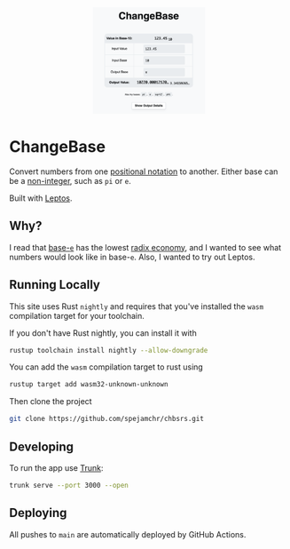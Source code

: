 <div align="center">
    <picture>
        <source media="(prefers-color-scheme: dark)" srcset="https://raw.githubusercontent.com/spejamchr/chbsrs/main/preview-dark.png">
        <source media="(prefers-color-scheme: light)" srcset="https://raw.githubusercontent.com/spejamchr/chbsrs/main/preview-light.png">
        <img width="40%" alt="Representing 123.45 as a base-pi number: 10220.00012120..." src="https://raw.githubusercontent.com/spejamchr/chbsrs/main/preview-light.png">
    </picture>
</div>

# ChangeBase

Convert numbers from one [positional notation](https://en.wikipedia.org/wiki/Positional_notation) to
another. Either base can be a
[non-integer](https://en.wikipedia.org/wiki/Non-integer_base_of_numeration), such as `pi` or `e`.

Built with [Leptos](https://github.com/leptos-rs/leptos).

## Why?

I read that [base-`e`](https://en.wikipedia.org/wiki/Non-integer_base_of_numeration#Base_e) has the
lowest [radix economy](https://en.wikipedia.org/wiki/Radix_economy#e_has_the_lowest_radix_economy),
and I wanted to see what numbers would look like in base-`e`. Also, I wanted to try out Leptos.

## Running Locally

This site uses Rust `nightly` and requires that you've installed the `wasm` compilation target for
your toolchain.

If you don't have Rust nightly, you can install it with

```sh
rustup toolchain install nightly --allow-downgrade
```

You can add the `wasm` compilation target to rust using

```sh
rustup target add wasm32-unknown-unknown
```

Then clone the project

```sh
git clone https://github.com/spejamchr/chbsrs.git
```

## Developing

To run the app use [Trunk](https://github.com/trunk-rs/trunk):

```sh
trunk serve --port 3000 --open
```

## Deploying

All pushes to `main` are automatically deployed by GitHub Actions.
